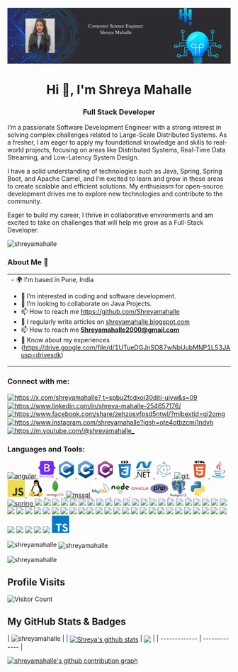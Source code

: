 ![logo](https://github.com/shreyamahalle/shreyamahalle/blob/main/Banner.png)
<h1 align="center">Hi 👋, I'm Shreya Mahalle</h1>
<h3 align="center">Full Stack Developer </h3>

I’m a passionate Software Development Engineer with a strong interest in solving complex challenges related to Large-Scale Distributed Systems. As a fresher, I am eager to apply my foundational knowledge and skills to real-world projects, focusing on areas like Distributed Systems, Real-Time Data Streaming, and Low-Latency System Design.

I have a solid understanding of technologies such as Java, Spring, Spring Boot, and Apache Camel, and I’m excited to learn and grow in these areas to create scalable and efficient solutions. My enthusiasm for open-source development drives me to explore new technologies and contribute to the community.

Eager to build my career, I thrive in collaborative environments and am excited to take on challenges that will help me grow as a Full-Stack Developer.


<!-- <img align="right" alt="coding" width="400" src="https://user-images.githubusercontent.com/59734313/157189039-c09b3e38-9f42-42c0-ab54-14f1574190a7.gif">
 -->
<p align="left"> <img src="https://komarev.com/ghpvc/?username=shreyamahalle&label=Profile%20views&color=0e75b6&style=flat" alt="shreyamahalle" /> </p>

<h3> About Me 👋</h3>
<table border="0px">
   <tr>
    <td width="50%">
 - 🌍 I'm based in Pune, India
     
 - 👀 I’m interested in coding and software development.
 - 💞️ I’m looking to collaborate on Java Projects.
 - 📫 How to reach me https://github.com/Shreyamahalle
 - 📝 I regularly write articles on [shreyamahalle.blogspot.com](shreyamahalle.blogspot.com)
 - 📫 How to reach me **Shreyamahalle2000@gmail.com**
 - 📄 Know about my experiences
 - (https://drive.google.com/file/d/1UTueDGJnSO87wNbUubMNP1L53JAokO6l/view?usp=drivesdk)
  </td>
 
   <td align="right"><img src="https://user-images.githubusercontent.com/59734313/157189039-c09b3e38-9f42-42c0-ab54-14f1574190a7.gif" 
   width="80%" height="30%"/></td>
   </tr>
   </table>
  
<h3 align="left">Connect with me:</h3>
<p align="left">
<a href="https://twitter.com/https://x.com/shreyamahalle?t=spbu2fcdxoi30ditj-uiyw&s=09" target="blank"><img align="center" 
src="https://raw.githubusercontent.com/rahuldkjain/github-profile-readme-generator/master/src/images/icons/Social/twitter.svg" alt="https://x.com/shreyamahalle? 
t=spbu2fcdxoi30ditj-uiyw&s=09" height="30" width="40" /></a><a href="https://linkedin.com/in/https://www.linkedin.com/in/shreya-mahalle-254657176/" target="blank"><img align="center"src="https://raw.githubusercontent.com/rahuldkjain/github-profile-readme-generator/master/src/images/icons/Social/linked-in-alt.svg"alt="https://www.linkedin.com/in/shreya-mahalle-254657176/" height="30" width="40" /></a>
<a href="https://fb.com/https://www.facebook.com/share/zehzosvfpsd5ntwl/?mibextid=qi2omg" target="blank"><img align="center"src="https://raw.githubusercontent.com/rahuldkjain/github-profile-readme-generator/master/src/images/icons/Social/facebook.svg"alt="https://www.facebook.com/share/zehzosvfpsd5ntwl/?mibextid=qi2omg" height="30" width="40" /></a>
<a href="https://instagram.com/https://www.instagram.com/shreyamahalle?igsh=ote4otbzcmi1ndvh" target="blank"><img align="center"src="https://raw.githubusercontent.com/rahuldkjain/github-profile-readme-generator/master/src/images/icons/Social/instagram.svg" 
alt="https://www.instagram.com/shreyamahalle?igsh=ote4otbzcmi1ndvh" height="30" width="40" /></a>
<a href="https://www.youtube.com/c/https://m.youtube.com/@shreyamahalle_" target="blank"><img align="center" src="https://raw.githubusercontent.com/rahuldkjain/github-profile-readme-generator/master/src/images/icons/Social/youtube.svg" alt="https://m.youtube.com/@shreyamahalle_" height="30" width="40" /></a>
 
<h3 align="left">Languages and Tools:</h3>
  <p align="left"> <a href="https://angular.io" target="_blank" rel="noreferrer"> <img src="https://angular.io/assets/images/logos/angular/angular.svg" alt="angular" 
  width="40" height="40"/> </a> <a href="https://getbootstrap.com" target="_blank" rel="noreferrer"> <img 
  src="https://raw.githubusercontent.com/devicons/devicon/master/icons/bootstrap/bootstrap-plain-wordmark.svg" alt="bootstrap" width="40" height="40"/> </a> 
  <a href="https://www.cprogramming.com/" target="_blank" rel="noreferrer"> <img src="https://raw.githubusercontent.com/devicons/devicon/master/icons/c/c-original.svg"
  alt="c" 
  width="40" height="40"/> </a> <a href="https://www.w3schools.com/cpp/" target="_blank" rel="noreferrer"> 
  <img src="https://raw.githubusercontent.com/devicons/devicon/master/icons/cplusplus/cplusplus-original.svg" alt="cplusplus" width="40" height="40"/> </a> 
  <a href="https://www.w3schools.com/cs/" target="_blank" rel="noreferrer"> 
  <img src="https://raw.githubusercontent.com/devicons/devicon/master/icons/csharp/csharp-original.svg" alt="csharp" width="40" height="40"/></a> 
  <a href="https://www.w3schools.com/css/" target="_blank" rel="noreferrer">
  <img src="https://raw.githubusercontent.com/devicons/devicon/master/icons/css3/css3-original-wordmark.svg" alt="css3" width="40" height="40"/> </a> 
  <a href="https://dotnet.microsoft.com/" target="_blank" rel="noreferrer">
  <img src="https://raw.githubusercontent.com/devicons/devicon/master/icons/dot-net/dot-net-original-wordmark.svg" alt="dotnet" width="40" height="40"/> </a> 
  <a href="https://www.electronjs.org" target="_blank" rel="noreferrer"> 
  <img src="https://raw.githubusercontent.com/devicons/devicon/master/icons/electron/electron-original.svg" alt="electron" width="40" height="40"/> </a> 
  <a href="https://git-scm.com/" target="_blank" rel="noreferrer"> <img src="https://www.vectorlogo.zone/logos/git-scm/git-scm-icon.svg" alt="git" width="40" height="40"/> 
  </a>
  <a href="https://www.w3.org/html/" target="_blank" rel="noreferrer"> 
  <img src="https://raw.githubusercontent.com/devicons/devicon/master/icons/html5/html5-original-wordmark.svg" alt="html5" width="40" height="40"/> </a> 
  <a href="https://www.java.com" target="_blank" rel="noreferrer"> 
  <img src="https://raw.githubusercontent.com/devicons/devicon/master/icons/java/java-original.svg" alt="java" width="40" height="40"/> </a> <a 
  href="https://developer.mozilla.org/en-US/docs/Web/JavaScript" target="_blank" rel="noreferrer"> 
  <img src="https://raw.githubusercontent.com/devicons/devicon/master/icons/javascript/javascript-original.svg" alt="javascript" width="40" height="40"/> </a> 
  <a href="https://www.linux.org/" target="_blank" rel="noreferrer"> <img src="https://raw.githubusercontent.com/devicons/devicon/master/icons/linux/linux-original.svg" 
  alt="linux" width="40" height="40"/> </a> <a href="https://www.mongodb.com/" target="_blank" rel="noreferrer"> 
  <img src="https://raw.githubusercontent.com/devicons/devicon/master/icons/mongodb/mongodb-original-wordmark.svg" alt="mongodb" width="40" height="40"/> </a>
  <a href="https://www.microsoft.com/en-us/sql-server" target="_blank" rel="noreferrer"> 
  <img src="https://www.svgrepo.com/show/303229/microsoft-sql-server-logo.svg"alt="mssql" width="40" height="40"/> </a> 
  <a href="https://www.mysql.com/" target="_blank" rel="noreferrer">
  <img src="https://raw.githubusercontent.com/devicons/devicon/master/icons/mysql/mysql-original-wordmark.svg" alt="mysql" width="40" height="40"/> </a> 
  <a href="https://nodejs.org" target="_blank" rel="noreferrer"> 
  <img src="https://raw.githubusercontent.com/devicons/devicon/master/icons/nodejs/nodejs-original-wordmark.svg" 
  alt="nodejs" width="40" height="40"/> </a> <a href="https://www.oracle.com/" target="_blank" rel="noreferrer"> 
  <img src="https://raw.githubusercontent.com/devicons/devicon/master/icons/oracle/oracle-original.svg" alt="oracle" width="40" height="40"/> </a>
  <a href="https://www.php.net"target="_blank" rel="noreferrer"> 
  <img src="https://raw.githubusercontent.com/devicons/devicon/master/icons/php/php-original.svg" alt="php" width="40" height="40"/> </a> 
  <a href="https://www.postgresql.org" target="_blank" rel="noreferrer"> 
  <img src="https://raw.githubusercontent.com/devicons/devicon/master/icons/postgresql/postgresql-original-wordmark.svg" alt="postgresql" width="40" height="40"/> </a>
  <a href="https://www.python.org" target="_blank" rel="noreferrer"> 
  <img src="https://raw.githubusercontent.com/devicons/devicon/master/icons/python/python-original.svg" alt="python" width="40" height="40"/> </a>
  <a href="https://spring.io/"target="_blank" rel="noreferrer"> 
  <img src="https://www.vectorlogo.zone/logos/springio/springio-icon.svg" alt="spring" width="40" height="40"/> </a> 
<code><img height="50" src="https://www.vectorlogo.zone/logos/java/java-horizontal.svg"></code>
<code><img height="50" src="https://www.vectorlogo.zone/logos/linux/linux-ar21.svg"></code>
<code><img height="50" src="https://www.vectorlogo.zone/logos/ubuntu/ubuntu-ar21.svg"></code>
<code><img height="50" src="https://www.vectorlogo.zone/logos/centos/centos-ar21.svg"></code>
<code><img height="50" src="https://www.vectorlogo.zone/logos/w3_html5/w3_html5-ar21.svg"></code>
<code><img height="50" src="https://www.vectorlogo.zone/logos/gnu_bash/gnu_bash-ar21.svg"></code>
<code><img height="50" src="https://www.vectorlogo.zone/logos/amazon_aws/amazon_aws-ar21.svg"></code>	
<code><img height="50" src="https://www.vectorlogo.zone/logos/mongodb/mongodb-ar21.svg"></code>
<code><img height="40" src="https://www.vectorlogo.zone/logos/mysql/mysql-horizontal.svg"></code>	
<code><img height="50" src="https://www.vectorlogo.zone/logos/mariadb/mariadb-ar21.svg"></code>
<code><img height="50" src="https://www.vectorlogo.zone/logos/postgresql/postgresql-ar21.svg"></code>
<code><img height="50" src="https://www.vectorlogo.zone/logos/apache_kafka/apache_kafka-ar21.svg"></code>
<code><img height="50" src="https://img.icons8.com/color/344/intellij-idea.png"></code>
<code><img height="50" src="https://upload.wikimedia.org/wikipedia/commons/b/b6/PuTTY_icon_128px.png"></code>
<code><img height="50" src="https://upload.wikimedia.org/wikipedia/commons/d/de/WinSCP_Logo.png"></code>
<code><img height="50" src="https://www.vectorlogo.zone/logos/vim/vim-ar21.svg"></code>
<code><img height="50" src="https://img.icons8.com/color/344/notepad-plus-plus.png"></code>
<code><img height="50" src="https://www.vectorlogo.zone/logos/github/github-ar21.svg"></code>
<code><img height="50" src="https://www.vectorlogo.zone/logos/apache/apache-official.svg"></code>
<code><img height="50" src="https://www.vectorlogo.zone/logos/opensource/opensource-ar21.svg"></code>
<code><img height="50" src="https://www.vectorlogo.zone/logos/redhat/redhat-ar21.svg"></code>
<code><img height="50" src="https://www.vectorlogo.zone/logos/gnu/gnu-ar21.svg"></code>
<code><img height="50" src="https://www.vectorlogo.zone/logos/gnome/gnome-ar21.svg"></code>
<code><img height="50" src="https://www.vectorlogo.zone/logos/bitbucket/bitbucket-ar21.svg"></code>
<code><img height="50" src="https://www.vectorlogo.zone/logos/gitlab/gitlab-ar21.svg"></code>
<code><img height="50" src="https://www.vectorlogo.zone/logos/atlassian_jira/atlassian_jira-ar21.svg"></code>
<code><img height="50" src="https://www.vectorlogo.zone/logos/git-scm/git-scm-ar21.svg"></code>
<code><img height="50" src="https://www.vectorlogo.zone/logos/springio/springio-ar21.svg"></code>
<code><img height="50" src="https://www.vectorlogo.zone/logos/blueprintjs/blueprintjs-ar21.svg"></code>
<code><img height="50" src="https://www.vectorlogo.zone/logos/oracle/oracle-ar21.svg"></code>
<code><img height="50" src="https://www.vectorlogo.zone/logos/apache_activemq/apache_activemq-ar21.svg"></code>
<code><img height="50" src="https://github.com/get-icon/geticon/blob/master/icons/apache-camel.svg"></code>
<code><img height="30" src="https://github.com/get-icon/geticon/blob/master/icons/maven.svg"></code>
<code><img height="50" src="https://github.com/get-icon/geticon/blob/master/icons/derby.svg"></code>
<code><img height="50" src="https://www.vectorlogo.zone/logos/openshift/openshift-ar21.svg"></code>
<code><img height="50" src="https://www.vectorlogo.zone/logos/kubernetes/kubernetes-ar21.svg"></code>
<code><img height="50" src="https://www.vectorlogo.zone/logos/docker/docker-ar21.svg"></code>
<code><img height="30" src="https://github.com/get-icon/geticon/blob/master/icons/quarkus.svg"></code>
<code><img height="50" src="https://www.vectorlogo.zone/logos/apache_zookeeper/apache_zookeeper-ar21.svg"></code>
<code><img height="50" src="https://github.com/get-icon/geticon/blob/master/icons/fabric_io.svg"></code>
<code><img height="50" src="https://www.vectorlogo.zone/logos/elastic/elastic-ar21.svg"></code>
<code><img height="50" src="https://www.vectorlogo.zone/logos/elasticco_kibana/elasticco_kibana-ar21.svg"></code>
<code><img height="50" src="https://www.vectorlogo.zone/logos/elasticco_logstash/elasticco_logstash-ar21.svg"></code>
<code><img height="50" src="https://www.vectorlogo.zone/logos/amazon_elasticcontainer/amazon_elasticcontainer-ar21.svg"></code>
<code><img height="50" src="https://www.vectorlogo.zone/logos/wildfly/wildfly-ar21.svg"></code>
<code><img height="50" src="https://www.vectorlogo.zone/logos/getfedora/getfedora-ar21.svg"></code>
<code><img height="50" src="https://github.com/get-icon/geticon/blob/master/icons/microsoft-windows.svg"></code>
<code><img height="50" src="https://github.com/get-icon/geticon/blob/master/icons/microsoft-office.svg"></code>
<code><img height="50" src="https://www.vectorlogo.zone/logos/cucumberio/cucumberio-ar21.svg"></code>
<code><img height="40" src="https://www.vectorlogo.zone/logos/w3c_xml/w3c_xml-ar21.svg"></code>
<code><img height="45" src="https://www.vectorlogo.zone/logos/json/json-ar21.svg"></code>
<code><img height="30" src="https://github.com/get-icon/geticon/blob/master/icons/eclipse-logo.svg"></code>
  <a href="https://www.typescriptlang.org/" target="_blank" rel="noreferrer"> 
  <img src="https://raw.githubusercontent.com/devicons/devicon/master/icons/typescript/typescript-original.svg" alt="typescript" width="40" height="40"/> </a> </p>

  <p><img align="left" src="https://github-readme-stats.vercel.app/api/top-langs?username=shreyamahalle&show_icons=true&locale=en&layout=compact" alt="shreyamahalle" /></p>

  <p>&nbsp;<img align="center" src="https://github-readme-stats.vercel.app/api?username=shreyamahalle&show_icons=true&locale=en" alt="shreyamahalle" /></p>

  <p><img align="center" src="https://github-readme-streak-stats.herokuapp.com/?user=shreyamahalle&" alt="shreyamahalle" /> 
  </p>

  
  ## Profile Visits
  ![Visitor Count](https://profile-counter.glitch.me/{Shreyamahalle}/count.svg)
  
## My GitHub Stats & Badges
| <img src="https://github-profile-trophy.vercel.app/?username=shreyamahalle" alt="shreyamahalle" /> |
| <a href="https://github.com/shreyamahalle/shreyamahalle"><img align="center" src="https://github-readme-stats.vercel.app/api?username=shreyamahalle&show_icons=true&theme=buefy&hide_border=true&count_private=true" alt="Shreya's github stats" /></a> | <a href="https://github.com/shreyamahalle/shreyamahalle"><img align="center" src="https://github-readme-stats.vercel.app/api/top-langs/?username=shreyamahalle&layout=compact&theme=buefy&hide_border=true&langs_count=8" /></a> |
| ------------- | ------------- |

[![shreyamahalle's github contribution graph](https://github-readme-activity-graph.vercel.app/graph?username=shreyamahalle&custom_title=shreyamahalle%27s%20activity%20graph&bg_color=fffff0&line=0891b2&point=ffffff&area_color=1c1917&area=true&hide_border=true&color=708090&days=60)](https://github.com/shreyamahalle)
